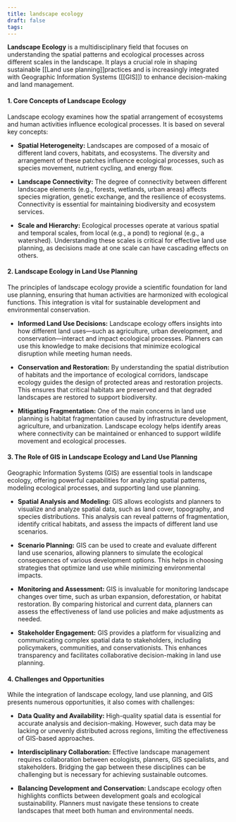 ```yaml
---
title: landscape ecology
draft: false
tags:
---
```

 
**Landscape Ecology** is a multidisciplinary field that focuses on understanding the spatial patterns and ecological processes across different scales in the landscape. It plays a crucial role in shaping sustainable [[Land use planning]]practices and is increasingly integrated with Geographic Information Systems ([[GIS]]) to enhance decision-making and land management.

#### 1. **Core Concepts of Landscape Ecology**
Landscape ecology examines how the spatial arrangement of ecosystems and human activities influence ecological processes. It is based on several key concepts:

- **Spatial Heterogeneity:** Landscapes are composed of a mosaic of different land covers, habitats, and ecosystems. The diversity and arrangement of these patches influence ecological processes, such as species movement, nutrient cycling, and energy flow.

- **Landscape Connectivity:** The degree of connectivity between different landscape elements (e.g., forests, wetlands, urban areas) affects species migration, genetic exchange, and the resilience of ecosystems. Connectivity is essential for maintaining biodiversity and ecosystem services.

- **Scale and Hierarchy:** Ecological processes operate at various spatial and temporal scales, from local (e.g., a pond) to regional (e.g., a watershed). Understanding these scales is critical for effective land use planning, as decisions made at one scale can have cascading effects on others.

#### 2. **Landscape Ecology in Land Use Planning**
The principles of landscape ecology provide a scientific foundation for land use planning, ensuring that human activities are harmonized with ecological functions. This integration is vital for sustainable development and environmental conservation.

- **Informed Land Use Decisions:** Landscape ecology offers insights into how different land uses—such as agriculture, urban development, and conservation—interact and impact ecological processes. Planners can use this knowledge to make decisions that minimize ecological disruption while meeting human needs.

- **Conservation and Restoration:** By understanding the spatial distribution of habitats and the importance of ecological corridors, landscape ecology guides the design of protected areas and restoration projects. This ensures that critical habitats are preserved and that degraded landscapes are restored to support biodiversity.

- **Mitigating Fragmentation:** One of the main concerns in land use planning is habitat fragmentation caused by infrastructure development, agriculture, and urbanization. Landscape ecology helps identify areas where connectivity can be maintained or enhanced to support wildlife movement and ecological processes.

#### 3. **The Role of GIS in Landscape Ecology and Land Use Planning**
Geographic Information Systems (GIS) are essential tools in landscape ecology, offering powerful capabilities for analyzing spatial patterns, modeling ecological processes, and supporting land use planning.

- **Spatial Analysis and Modeling:** GIS allows ecologists and planners to visualize and analyze spatial data, such as land cover, topography, and species distributions. This analysis can reveal patterns of fragmentation, identify critical habitats, and assess the impacts of different land use scenarios.

- **Scenario Planning:** GIS can be used to create and evaluate different land use scenarios, allowing planners to simulate the ecological consequences of various development options. This helps in choosing strategies that optimize land use while minimizing environmental impacts.

- **Monitoring and Assessment:** GIS is invaluable for monitoring landscape changes over time, such as urban expansion, deforestation, or habitat restoration. By comparing historical and current data, planners can assess the effectiveness of land use policies and make adjustments as needed.

- **Stakeholder Engagement:** GIS provides a platform for visualizing and communicating complex spatial data to stakeholders, including policymakers, communities, and conservationists. This enhances transparency and facilitates collaborative decision-making in land use planning.

#### 4. **Challenges and Opportunities**
While the integration of landscape ecology, land use planning, and GIS presents numerous opportunities, it also comes with challenges:

- **Data Quality and Availability:** High-quality spatial data is essential for accurate analysis and decision-making. However, such data may be lacking or unevenly distributed across regions, limiting the effectiveness of GIS-based approaches.

- **Interdisciplinary Collaboration:** Effective landscape management requires collaboration between ecologists, planners, GIS specialists, and stakeholders. Bridging the gap between these disciplines can be challenging but is necessary for achieving sustainable outcomes.

- **Balancing Development and Conservation:** Landscape ecology often highlights conflicts between development goals and ecological sustainability. Planners must navigate these tensions to create landscapes that meet both human and environmental needs.
